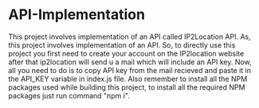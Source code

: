# API-Implementation
This project involves implementation of an API called IP2Location API. 
As, this project involves implementation of an API. So, to directly use this project you first need to create your account on the IP2location website after that ip2location will send u a mail which will include an API key.
Now, all you need to do is to copy API key from the mail recieved and paste it in the API_KEY variable in index.js file. Also remember to install all the NPM packages used while building this project, to install all the required NPM packages just run command "npm i".
